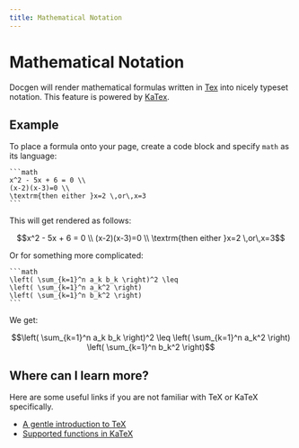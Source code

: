 ```yaml
---
title: Mathematical Notation
---
```


# Mathematical Notation

Docgen will render mathematical formulas written in [Tex](https://en.wikipedia.org/wiki/TeX) into nicely typeset
notation. This feature is powered by [KaTex](https://katex.org/).

## Example

To place a formula onto your page, create a code block and specify `math` as its language:

````
```math
x^2 - 5x + 6 = 0 \\
(x-2)(x-3)=0 \\
\textrm{then either }x=2 \,or\,x=3
```
````

This will get rendered as follows:

```math
x^2 - 5x + 6 = 0 \\
(x-2)(x-3)=0 \\
\textrm{then either }x=2 \,or\,x=3
```

Or for something more complicated:

````
```math
\left( \sum_{k=1}^n a_k b_k \right)^2 \leq
\left( \sum_{k=1}^n a_k^2 \right)
\left( \sum_{k=1}^n b_k^2 \right)
```
````

We get:

```math
\left( \sum_{k=1}^n a_k b_k \right)^2 \leq
\left( \sum_{k=1}^n a_k^2 \right)
\left( \sum_{k=1}^n b_k^2 \right)
```

## Where can I learn more?

Here are some useful links if you are not familiar with TeX or KaTeX specifically.

- [A gentle introduction to TeX](https://www.texlive.info/CTAN/info/gentle/gentle.pdf)
- [Supported functions in KaTeX](https://katex.org/docs/supported.html)
